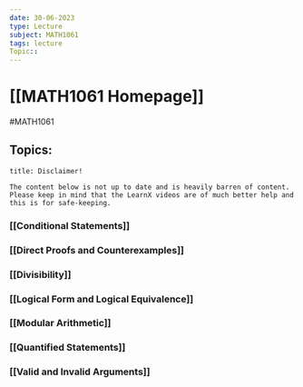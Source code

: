 ```yaml
---
date: 30-06-2023
type: Lecture
subject: MATH1061
tags: lecture
Topic:: 
---
```

# [[MATH1061 Homepage]]
#MATH1061
## Topics:

```ad-warning
title: Disclaimer!

The content below is not up to date and is heavily barren of content. Please keep in mind that the LearnX videos are of much better help and this is for safe-keeping.
```

### [[Conditional Statements]]

### [[Direct Proofs and Counterexamples]]

### [[Divisibility]]

### [[Logical Form and Logical Equivalence]]

### [[Modular Arithmetic]]

### [[Quantified Statements]]

### [[Valid and Invalid Arguments]]



